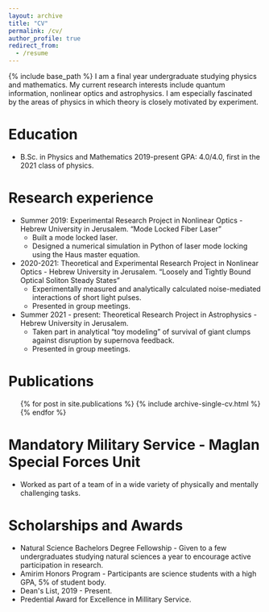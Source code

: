 ```yaml
---
layout: archive
title: "CV"
permalink: /cv/
author_profile: true
redirect_from:
  - /resume
---
```


{% include base_path %}
I am a final year undergraduate studying physics and mathematics. My current research interests include quantum information, nonlinear optics and astrophysics. I am especially fascinated by the areas of physics in which theory is closely motivated by experiment. 

Education
======
* B.Sc. in Physics and Mathematics 2019-present
  GPA: 4.0/4.0, first in the 2021 class of physics.

Research experience
======
* Summer 2019: Experimental Research Project in Nonlinear Optics - Hebrew University in Jerusalem.
  “Mode Locked Fiber Laser”
  * Built a mode locked laser.
  * Designed a numerical simulation in Python of laser mode locking using the Haus master equation.
* 2020-2021: Theoretical and Experimental Research Project in Nonlinear Optics - Hebrew University in Jerusalem.
   “Loosely and Tightly Bound Optical Soliton Steady States”
  * Experimentally measured and analytically calculated noise-mediated interactions of short light pulses.
  * Presented in group meetings.
* Summer 2021 - present: Theoretical Research Project in Astrophysics - Hebrew University in Jerusalem.
    * Taken part in analytical “toy modeling” of survival of giant clumps against disruption by supernova feedback.
    * Presented in group meetings.

Publications
======
  <ul>{% for post in site.publications %}
    {% include archive-single-cv.html %}
 {% endfor %}</ul>

Mandatory Military Service - Maglan Special Forces Unit
======
* Worked as part of a team of in a wide variety of physically and mentally challenging tasks.
  
Scholarships and Awards
======
* Natural Science Bachelors Degree Fellowship - Given to a few undergraduates studying natural sciences a year to encourage active participation in research.
* Amirim Honors Program - Participants are science students with a high GPA, 5% of student body. 
* Dean's List, 2019 - Present.
* Predential Award for Excellence in Millitary Service.
    


